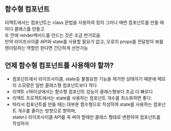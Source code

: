 <h2>함수형 컴포넌트</h2>
<p>리액트에서는 컴포넌트는 class 문법을 사용하여 정의 그러나 매번 컴포넌트를 만들 때마다 클래스를 만들고 <br/>
    또 안에 render메서드를 만드는 것은 조금 번거로움<br>
    만약  라이프사이클 API와 state를 사용할 필요가 없고, 오로지 props를 전달받아 뷰를 렌더링하는 역할만 한다면 간단하게 선언가능
</p>

<h2>언제 함수형 컴포넌트를 사용해야 할까?</h2>
<ul>
    <li>컴포넌트에서 라이프사이클, state등 불필요한 기능을 제거한 상태이기 때문에 메모리 소모량은 일반 클래스형 컴포넌트보다 작다</li>
    <li>리액트 v16이상에서는 함수형 컴포넌트 성능이 클래스형보다 조금 더 빠르다</li>
    <li>리액트 프로젝트에서는 state를 사용하는 컴포넌트 개수를 최소화하면 좋다.</li>
    <li>따라서 컴포넌트를 만들 때는 대부분 함수형으로 작성하여 state를 사용하는 컴포넌트 개수를 줄이는 방향으로 향하며, <br/>
        state나 라이프사이클 API를 꼭 써야 할때만 클래스 형태로 변환하여 컴포넌트를 작성하자
    </li>
</ul>
